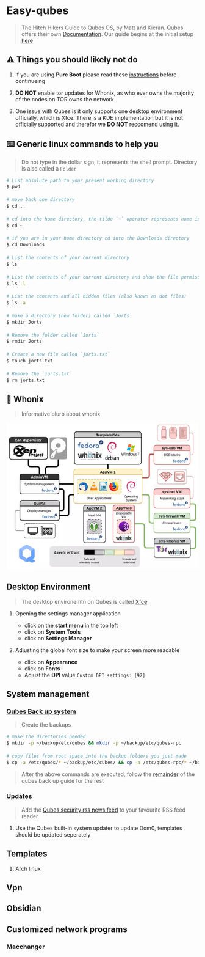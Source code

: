 # Easy-qubes

> The Hitch Hikers Guide to Qubes OS, by Matt and Kieran.
> Qubes offers their own [Documentation](git@github.com:mattcoding4days/easy-qubes.git). Our guide
> begins at the initial setup [here](https://www.qubes-os.org/doc/installation-guide/#initial-setup)

## :warning: Things you should likely not do

1. If you are using **Pure Boot** please read these [instructions](https://docs.puri.sm/PureBoot/GettingStarted.html) before
   continueing 
   
2. **DO NOT** enable tor updates for Whonix, as who ever owns the majority of the nodes on TOR
   owns the network.    
   
3. One issue with Qubes is it only supports one desktop environment officially, which is Xfce.
   There is a KDE implementation but it is not officially supported and therefor we **DO NOT**
   reccomend using it.

## :keyboard: Generic linux commands to help you

> Do not type in the dollar sign, it represents the shell prompt.
> Directory is also called a `Folder`

```bash
# List absolute path to your present working directory
$ pwd

# move back one directory
$ cd ..

# cd into the home directory, the tilde `~` operator represents home in the unix world
$ cd ~

# if you are in your home directory cd into the Downloads directory
$ cd Downloads

# List the contents of your current directory
$ ls

# List the contents of your current directory and show the file permissions
$ ls -l

# List the contents and all hidden files (also known as dot files)
$ ls -a

# make a directory (new folder) called `Jorts`
$ mkdir Jorts

# Remove the folder called `Jorts`
$ rmdir Jorts

# Create a new file called `jorts.txt`
$ touch jorts.txt

# Remove the `jorts.txt`
$ rm jorts.txt
```

## :scroll: Whonix

> Informative blurb about whonix

<div align="Center">
  <img src="assets/whonix-overview.webp">
</div>

## Desktop Environment

> The desktop environemtn on Qubes is called [Xfce](https://github.com/mattcoding4days/easy-qubes)

1. Opening the settings manager application
   * click on the **start menu** in the top left
   * click on **System Tools**
   * click on **Settings Manager**

2. Adjusting the global font size to make your screen more readable
   * click on **Appearance**
   * click on **Fonts**
   * Adjust the **DPI** value `Custom DPI settings: [92]`

## System management

### [Qubes Back up system](https://github.com/mattcoding4days/easy-qubes)

> Create the backups

```bash
# make the directories needed
$ mkdir -p ~/backup/etc/qubes && mkdir -p ~/backup/etc/qubes-rpc

# copy files from root space into the backup folders you just made
$ cp -a /etc/qubes/* ~/backup/etc/cubes/ && cp -a /etc/qubes-rpc/* ~/backup/etc/qubes-rpc/
```

> After the above commands are executed, follow the [remainder](https://www.qubes-os.org/doc/how-to-back-up-restore-and-migrate/#creating-a-backup) of the qubes back up guide for the rest

### [Updates](https://www.qubes-os.org/doc/how-to-back-up-restore-and-migrate/#creating-a-backup)

> Add the [Qubes security rss news feed](https://www.qubes-os.org/feed.xml) to your favourite RSS feed reader.

1. Use the Qubes built-in system updater to update Dom0, templates should be updated seperately

## Templates

1. Arch linux

## Vpn

## Obsidian

## Customized network programs

### Macchanger


